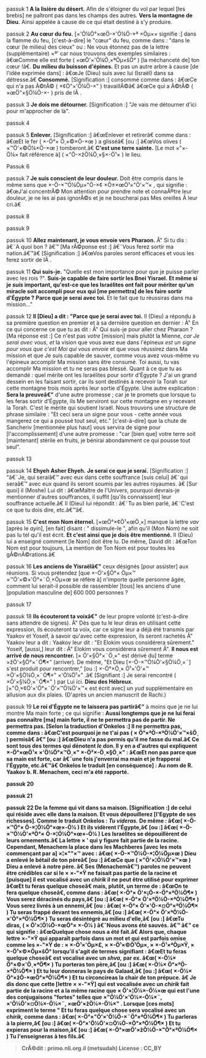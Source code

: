 
passuk 1
<b>A la lisière du désert.</b> Afin de s'éloigner du vol par lequel [les brebis] ne paîtront pas dans les champs des autres.
<b>Vers la montagne de Dieu.</b> Ainsi appelée à cause de ce qui était destiné à s'y produire.

passuk 2
<b>Au cœur du feu.</b> [×'Ö¼Ö°×œÖ-×'Ö¼Ö-×ª ×Öµ×× signifie :] dans la flamme du feu, [c'est-à-dire] le "cœur" du feu, comme dans : "dans le cœur (le milieu) des cieux" ou : Ne vous étonnez pas de la lettre (supplémentaire) ×ª' car nous trouvons des exemples similaires : â€œComme elle est forte ( ×œÖ'×'Ö¼Ö¸×ªÖµ×šÖ° ) [la méchanceté de] ton cœur !â€. 
<b>Du milieu du buisson d'épines.</b> Et pas un autre arbre à cause [de l'idée exprimée dans] : â€œJe (Dieu) suis avec lui (Israël) dans sa détresse.â€
<b>Consommé.</b> [Signification :] consommé comme dans : â€œCe qui n'a pas Ã©tÃ© ( ×¢Ö"×'Ö¼Ö-×" ) travaillÃ©â€ â€œCe qui a Ã©tÃ© ( ×œÖ"×§Ö¼Ö-×- ) pris de lÃ .

passuk 3
<b>Je dois me détourner.</b> [Signification :] "Je vais me détourner d'ici pour m'approcher de là".

passuk 4

passuk 5
<b>Enlever.</b> [Signification :] â€œEnlever et retirerâ€ comme dans : â€œEt le fer ( ×-Ö°× Ö¸×©×Ö-×œ ) a glisséâ€ [ou :] â€œVos olives ( ×™Ö'×©Ö¼×Ö-×œ ) tomberont.â€
<b>C'est une terre sainte.</b> [Le mot ×"×-Ö¼× fait référence à] ( ×"Ö-×žÖ¼Ö¸×§×-Ö¹× ) le lieu.

Passuk 6

passuk 7
<b>Je suis conscient de leur douleur.</b> Doit être compris dans le même sens que ×-Ö-×™Ö¼Öµ×"Ö-×¢ ×Ö±×œÖ¹×"Ö'×™× , qui signifie : â€œJ'ai concentrÃ© Mon attention pour prendre note et connaÃ®tre leur douleur, je ne les ai pas ignorÃ©s et je ne boucherai pas Mes oreilles Ã leur cri.â€ 

passuk 8

passuk 9

passuk 10
<b>Allez maintenant, je vous envoie vers Pharaon.</b> Â" Si tu dis : â€˜A quoi bon ? â€™ [Ma rÃ©ponse est :] â€˜Vous ferez sortir ma nation.â€™â€ [Signification :] â€œVos paroles seront efficaces et vous les ferez sortir de lÃ . 

passuk 11
<b>Qui suis-je.</b> "Quelle est mon importance pour que je puisse parler avec les rois ?".
<b>Suis-je capable de faire sortir les Bnei Yisrael.</b> <b>Et même si je <i>suis</i> important, qu'est-ce que les Israélites ont fait pour mériter qu'un miracle soit accompli pour eux qui [me permettra] de les faire sortir d'Égypte ?</b> <b>Parce que je serai avec toi.</b> Et le fait que tu réussiras dans ma mission..."

passuk 12
<b>Il [Dieu] a dit : "Parce que je serai avec toi.</b> Il (Dieu) a répondu à sa première question en premier et à sa dernière question en dernier : Â" En ce qui concerne ce que tu as dit : Â" Qui suis-je pour aller chez Pharaon ? [Ma réponse est :] Ce n'est pas <i>votre</i> [mission] mais plutôt la Mienne, <i>car Je serai avec vous,</i> <i>et</i> la vision que vous avez eue dans l'épineux <i>est un signe pour vous que c'est Moi qui vous envoie</i> et que vous réussirez dans Ma mission et que Je suis capable de sauver, comme vous avez vous-même vu l'épineux accomplir Ma mission sans être consumé. Toi aussi, tu vas accomplir Ma mission et tu ne seras pas blessé. Quant à ce que tu as demandé : quel mérite ont les Israélites pour sortir d'Égypte ? J'ai un grand dessein en les faisant sortir, car ils sont destinés à recevoir la Torah sur cette montagne trois mois après leur sortie d'Égypte. Une autre explication : <b>Sera la preuveâ€"</b> d'une autre promesse ; car je te promets que lorsque tu les feras sortir d'Égypte, ils Me serviront sur cette montagne en y recevant la Torah. C'est le mérite qui soutient Israël. Nous trouvons une structure de phrase similaire : "Et ceci sera un signe pour vous - cette année vous mangerez ce qui a poussé tout seul, etc." [c'est-à-dire] que la chute de Sancheriv [mentionnée plus haut] vous servira de signe pour [l'accomplissement] d'une autre promesse : "car [bien que] votre terre soit [maintenant] stérile en fruits, je bénirai abondamment ce qui pousse tout seul". 

passuk 13

passuk 14
<b>Ehyeh Asher Ehyeh.</b> <b>Je serai ce que je serai.</b> [Signification :] "â€˜Je, qui seraiâ€™ avec eux dans cette souffrance [suis celui] â€˜qui seraâ€™ avec eux quand ils seront soumis par les autres royaumes. â€ [Sur quoi] il (Moshe) Lui dit : â€œMaître de l'Univers, pourquoi devrais-je mentionner d'autres souffrances, il suffit [qu'ils connaissent] leur souffrance actuelle.â€ Il (Dieu) lui répondit : â€˜Tu as bien parlé, â€˜C'est ce que tu dois dire, etc.â€™â€. 

passuk 15
<b>C'est mon Nom éternel.</b> [×œÖ°×¢Ö¹×œÖ¸×] manque la lettre <i>vav</i> [après le <i> ayin</i>], [en fait] disant : " dissimule-le ", afin qu'il (Mon Nom) ne soit pas lu tel qu'il est écrit. 
<b>Et c'est ainsi que je dois être mentionné.</b> Il (Dieu) lui a enseigné comment [le Nom] doit être lu. De même, David dit : â€œTon Nom est pour toujours, La mention de Ton Nom est pour toutes les gÃ©nÃ©rations.â€ 

passuk 16
<b>Les anciens de Yisraëlâ€"</b> ceux désignés [pour assister] aux réunions. Si vous prétendez [que ×-Ö'×§Ö°× Öµ×™ ×™Ö'×©×'Ö°×¨Ö¸×Öµ×œ se réfère à] n'importe quelle personne âgée, comment lui serait-il possible de rassembler [tous] les anciens d'une [population masculine de] 600 000 personnes ? 

passuk 17

passuk 18
<b>Ils écouteront ta voixâ€"</b> de leur propre volonté (c'est-à-dire sans attendre de signes). Â" Dès que tu le leur diras en utilisant cette expression, ils écouteront ta voix, car ce signe leur a déjà été transmis par Yaakov et Yoseif, à savoir qu'avec cette expression, ils seront rachetés Â" Yaakov leur a dit : Yaakov leur dit : "Et Elokim vous considérera sûrement." Yoseif, [aussi,] leur dit : Â" Elokim vous considérera sûrement Â". 
<b>Il nous est arrivé de nous rencontrer.</b> [× Ö'×§Ö°×¨Ö¸×" est dérivé du] terme ×žÖ'×§Ö°×¨Ö¶×" (arriver). De même, "Et Dieu [×-Ö-×™Ö¼Ö'×§Ö¼Ö¸×¨] s'est produit pour rencontrer," [ou :] ×-Ö°×Ö¸× Ö¹×'Ö'×™ ×Ö'×§Ö¼Ö¸×¨Ö¶×" ×'Ö¼Ö¹×" .â€ [Signifiant :] Je serai rencontré ( ×Ö'×§¼Ö¸×¨Ö¶×" ) par Lui ici. 
<b>Dieu des Hébreux.</b> [×"Ö¸×¢Ö'×'Ö°×¨Ö'×™Ö¼Ö'×™× est écrit avec] un <i>yud</i> supplémentaire en allusion aux dix plaies. (D'après un ancien manuscrit de Rachi.)

passuk 19
<b>Le roi d'Égypte ne te laissera pas partirâ€"</b> à moins que je ne lui montre Ma main forte ; ce qui signifie : <b>Aussi longtemps que je ne lui ferai pas connaître [ma] main forte, il ne te permettra pas de partir.
<b>Ne permettra pas.</b> [Selon la traduction d'Onkelos :] Il ne permettra pas, comme dans : â€œC'est pourquoi je ne t'ai pas ( × Ö°×ªÖ-×ªÖ¼Ö'×™×šÖ¸ ) permisâ€ â€" [ou :] â€œDieu n'a pas permis qu'il me fasse du mal.â€ Ce sont tous des termes qui dénotent <i>le don. </i> Il y en a d'autres qui expliquent ×-Ö°×œÖ¹× ×'Ö¼Ö°×™Ö¸×" ×-Ö²×-Ö¸×§Ö¸×" : â€œEt non pas parce que sa main est forte, car â€˜une fois j'enverrai ma main et je frapperai l'Égypte, etc.â€™â€ Onkelos le traduit [en conséquence] : Au nom de R. Yaakov b. R. Menachem, ceci m'a été rapporté. 

passuk 20

passuk 21

passuk 22
<b>De la femme qui vit dans sa maison.</b> [Signification :] de celui qui réside avec elle dans la maison.
<b>Et vous dépouillerez [l'Egypte de ses richesses].</b> Comme le traduit Onkelos : <i>Tu videras.</i> De même : â€œ( ×-Ö-×™Ö°× Ö-×¦Ö¼Ö°×œ×-Ö¼ ) Et ils vidèrent l'Égypte,â€ [ou :] â€œ( ×-Ö-×™Ö¼Ö'×ªÖ°× Ö-×¦Ö¼Ö°×œ×-Ö¼ ) Les Israélites se dépouillèrent de leurs ornements.â€ La lettre × ' qui y figure fait partie de la racine. Cependant, Menachem la place dans les Machberes [avec les mots commençant par a] ×¦×""×™ avec : â€œ( ×-Ö-×™Ö¼Ö-×¦Ö¼Öµ×œ ) Dieu a enlevé le bétail de ton pèreâ€ [ou :] â€œCe que ( ×"Ö'×¦Ö¼Ö'×™×œ ) Dieu a enlevé à notre père. â€ Ses (Menachemâ€™) paroles ne peuvent être crédibles car si le × ×-"×Ÿ ne faisait pas partie de la racine et [puisque] il est vocalisé avec un <i>chirik</i> il ne peut être utilisé pour exprimer â€œEt tu feras quelque choseâ€ mais, plutôt, un terme de : â€œOn te fera quelque choseâ€, comme dans : â€œ( ×-Ö°× Ö'×¡Ö-×-Ö°×ªÖ¼Ö¶× ) Vous serez déracinés du pays,â€ [ou :] â€œ( ×-Ö°× Ö'×ªÖ¼Ö-×ªÖ¼Ö¶× ) Vous serez livrés à un ennemi,â€ [ou : â€œ( ×-Ö°× Ö'×'Ö-×¤Ö°×ªÖ¼Ö¶× ) Tu seras frappé devant tes ennemis,â€ [ou :] â€œ( ×-Ö°× Ö'×ªÖ¼Ö-×'Ö°×ªÖ¼Ö¶× ) Tu seras désintégré au milieu d'elle,â€ [ou :] â€œTu diras, ( × Ö'×¦Ö¼Ö-×œÖ°× ×-Ö¼ ) â€˜Nous avons été sauvés. â€™ â€" ce qui signifie : â€œQuelque chose nous a été fait.â€ Alors que, chaque lettre ×-"×Ÿ qui apparaît parfois dans un mot et qui est parfois omise comme les ×-"×Ÿ de : × ×-Ö¹×'Öµ×£, × ×-Ö¹×©Ö¹Öµ×, × ×-Ö¹×ªÖµ×Ÿ, × ×-Ö¹×©×Öµ×šÖ° lorsqu'il s'agit de termes signifiant : â€œEt tu feras quelque choseâ€ est vocalisé avec un <i>shva,</i> par ex. â€œ( ×-Ö¼× Ö°×©×'Ö¸×ªÖ¶× ) Tu porteras ton père,â€ [ou :] â€œ( ×-Ö¼× Ö°×ªÖ-×ªÖ¼Ö¶× ) Et tu leur donneras le pays de Galaad,â€ [ou :] â€œ( ×-Ö¼× Ö°×žÖ-×œÖ°×ªÖ¼Ö¶× ) Et tu circoncireas la chair de ton prépuce. â€ Je dis donc que cette [lettre × ×-"×Ÿ] qui est vocalisée avec un <i> chirik</i> fait partie de la racine et a la même racine que × Ö'×¦Ö¼×-Ö¼×œ qui est l'une des conjugaisons "fortes" telles que ×"Ö¼Ö'×'Ö¼×-Ö¼×¨, ×'Ö¼Ö'×¤Ö¼×-Ö¼×¨, ×œÖ'×žÖ¼×-Ö¼×" . Lorsque [ces mots] expriment le terme " Et tu feras quelque chose sera vocalisé avec un <i>chirik,</i> comme dans : â€œ( ×-Ö°×"Ö'×'Ö¼Ö-×¨Ö°×ªÖ¼Ö¶× ) Tu parleras à la pierre,â€ [ou :] â€œ( ×-Ö°×'Ö¼Ö'×¤Ö¼Ö-×Ö°×ªÖ¼Ö¶× ) Et tu expieras pour la maison,â€ [ou :] â€œ( ×-Ö°×œÖ'×žÖ¼Ö-×"Ö°×ªÖ¼Ö¶× ) Tu l'enseigneras à tes fils.â€ 

>CrÃ©dit : primo.nli.org.il (metsudah)
>License : CC_BY